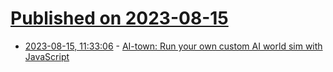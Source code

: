 # [Published on 2023-08-15](index.md)

* [2023-08-15, 11:33:06](https://lobste.rs/s/b3nupr/ai_town_run_your_own_custom_ai_world_sim) - [AI-town: Run your own custom AI world sim with JavaScript](https://github.com/a16z-infra/ai-town)
